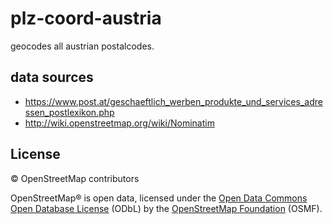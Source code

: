 plz-coord-austria
=================

geocodes all austrian postalcodes.


data sources
------------

- https://www.post.at/geschaeftlich_werben_produkte_und_services_adressen_postlexikon.php
- http://wiki.openstreetmap.org/wiki/Nominatim

License
-------

© OpenStreetMap contributors

OpenStreetMap® is open data, licensed under the [Open Data Commons Open Database License](http://opendatacommons.org/licenses/odbl/) (ODbL) by the [OpenStreetMap Foundation](http://osmfoundation.org/) (OSMF).
